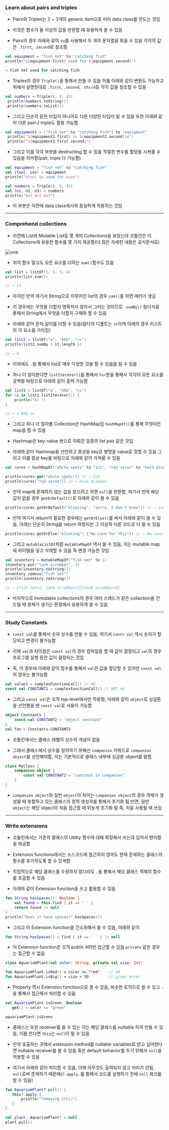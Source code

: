 ### Learn about pairs and triples
- Pairs와 Triples는 2 ~ 3개의 generic item으로 미리 data class를 만드는 것임

- 이것은 함수가 둘 이상의 값을 반환할 때 유용하게 쓸 수 있음

- Pairs의 경우 아래와 같이 `to`를 사용해서 두 개의 문자열을 묶을 수 있음 각각의 값은 `.first`, `.second`로 참조함

```kotlin
val equipment = "fish net" to "catching fish"
println("${equipment.first} used for ${equipment.second}")
```
```kotlin
⇒ fish net used for catching fish
```

- Triples의 경우 `Triple()`을 통해서 만들 수 있음 이를 아래와 같이 변환도 가능하고 위에서 설명한대로 `.first`, `.second`, `.third`등 각각 값을 참조할 수 있음

```kotlin
val numbers = Triple(6, 9, 42)
 println(numbers.toString())
 println(numbers.toList())
```

- 그리고 단순히 같은 타입이 아니어도 다른 다양한 타입이 될 수 있음 또한 아래와 같이 다른 pair나 triple도 활용 가능함

```kotlin
val equipment2 = ("fish net" to "catching fish") to "equipment"
 println("${equipment2.first} is ${equipment2.second}\n")
 println("${equipment2.first.second}")
```

- 그리고 이를 각각 부분을 destructing 할 수 있음 적절한 변수를 할당을 시켜줄 수 있음을 의미함(pair, triple 다 가능함)

```kotlin
val equipment = "fish net" to "catching fish"
val (tool, use) = equipment
println("$tool is used for $use")
```

```kotlin
val numbers = Triple(6, 9, 42)
val (n1, n2, n3) = numbers
println("$n1 $n2 $n3")
```

- 이 부분은 이전에 data class에서와 동일하게 작용하는 것임

------

### Comprehend collections
- 이전에 List와 Mutable List등 몇 개의 Collections을 보았는데 코틀린은 이 Collections에 유용한 함수를 몇 가지 제공함(더 많은 자세한 내용은 공식문서로)

![one](/Kotlin/img/four.png)

- 위의 함수 말고도 모든 요소를 더하는 `sum()`함수도 있음

```kotlin
val list = listOf(1, 5, 3, 4)
println(list.sum())

// ⇒ 13
```

- 하지만 만약 여기서 String으로 이루어진 list의 경우 `sum()`을 하면 에러가 생김

- 이 경우에는 무엇을 더할지 명확하지 않아서 그러는 것이므로 `.sumBy()` 람다식을 통해서 String에서 무엇을 더할지 구체화 할 수 있음

- 아래와 같이 문자 길이를 더할 수 있음(람다의 디폴트는 `it`이며 아래의 경우 리스트의 각 요소를 가리킴)
```kotlin
val list2 = listOf("a", "bbb", "cc")
println(list2.sumBy { it.length })

// ⇒ 6
```

- 이외에도 `.`을 통해서 list로 매우 다양한 것을 할 수 있음을 알 수 있음

- 하나 더 알아본다면 `listIterator()`를 통해서 `for`문을 통해서 각각의 모든 요소를 공백을 바탕으로 아래와 같이 출력 가능함
```kotlin
val list2 = listOf("a", "bbb", "cc")
for (s in list2.listIterator()) {
    println("$s ")
}

// ⇒ a bbb cc
```

- 그리고 하나 더 알아볼 Collection은 HashMap임 `hashMapOf()`를 통해 무엇이든 map을 할 수 있음

- Hashmap은 key-value 쌍으로 이뤄진 일종의 list pair 같은 것임 

- 아래와 같이 Hashmap을 선언하고 증상을 key로 병명을 value로 정할 수 있음 그리고 이를 증상 key를 바탕으로 아래와 같이 가져올 수 있음

```kotlin
val cures = hashMapOf("white spots" to "Ich", "red sores" to "hole disease")
```
```kotlin
println(cures.get("white spots")) // ⇒ Ich
println(cures["red sores"]) // ⇒ hole disease
```

- 만약 map에 존재하지 않는 값을 찾으려고 하면 `null`을 반환함, 여기서 만약 해당 값이 없을 경우 `getOrDefault()`로 아래와 같이 쓸 수 있음
```kotlin
println(cures.getOrDefault("bloating", "sorry, I don't know")) // ⇒ sorry, I don't know
```

- 만약 여기서 return이 필요한 경우에는 `getOrElse()`를 써서 아래와 같이 쓸 수 있음, 아래는 단순히 String을 return 하였지만 그 이상의 다른 코드로 더 쓸 수 있음

```kotlin
println(cures.getOrElse("bloating") {"No cure for this"}) // ⇒ No cure for this
```

- 그리고 `mutableListOf`처럼 `mutableMapOf` 역시 쓸 수 있음, 이는 mutable map에 아이템을 넣고 삭제할 수 있음 즉 변경 가능한 것임

```kotlin
val inventory = mutableMapOf("fish net" to 1)
inventory.put("tank scrubber", 3)
println(inventory.toString())
inventory.remove("fish net")
println(inventory.toString())

// ⇒ {fish net=1, tank scrubber=3}{tank scrubber=3}
```

- 마지막으로 Immutable collections의 경우 여러 스레드가 같은 collection을 건드릴 때 문제가 생기는 환경에서 유용하게 쓸 수 있음

-------

### Study Constants
- `const val`를 통해서 숫자 상수를 만들 수 있음, 여기서 `const val` 역시 숫자가 할당되고 변경이 불가능함

- 이때 `val`과 차이점은 `const val`의 경우 컴파일을 할 때 값이 결정되고 `val`의 경우 프로그램 실행 동안 값이 결정되는 것임

- 즉, 이 경우에 아래와 같이 함수를 통해서 `val`은 값을 할당할 수 있지만 `const val`의 경우는 불가능함

```kotlin
val value1 = complexFunctionCall() // OK
const val CONSTANT1 = complexFunctionCall() // NOT ok
```

- 그리고 `const val`은 오직 top-level에서만 작용함, 아래와 같이 `object`로 싱글톤을 선언했을 땐 `const val`로 사용이 가능함

```kotlin
object Constants {
    const val CONSTANT2 = "object constant"
}
val foo = Constants.CONSTANT2
```

- 코틀린에서는 클래스 레벨의 상수의 개념이 없음

- 그래서 클래스에서 상수를 정의하기 위해선 `companion` 키워드로 `companion object`를 선언해야함, 이는 기본적으로 클래스 내부에 싱글톤 object를 말함

```kotlin
class MyClass {
    companion object {
        const val CONSTANT3 = "constant in companion"
    }
}
```

- `companion object`와 일반 `object`의 차이는 `companion object`의 경우 객체가 생성될 때 포함하고 있는 클래스의 정적 생성자를 통해서 초기화 됨 반면, 일반 `object`는 해당 object의 처음 접근할 때 뒤늦게 초기화 됨 즉, 처음 사용될 때 쓰임

------

### Write extensions
- 코틀린에서는 기존의 클래스의 Utility 함수에 대해 확장해서 쓰는데 있어서 편리함을 제공함

- Extension functions에서는 소스코드에 접근하지 않아도 현재 존재하는 클래스의 함수를 추가하도록 할 수 있게함

- 직접적으로 해당 클래스를 수정하지 않더라도 `.`을 통해서 해당 클래스 객체의 함수를 호출할 수 있음

- 아래와 같이 Extension function을 쓰고 활용할 수 있음

```kotlin
fun String.hasSpaces(): Boolean {
    val found = this.find { it == ' ' }
    return found != null
}
println("Does it have spaces?".hasSpaces())
```

- 그리고 이 Extension function을 간소화해서 쓸 수 있음, 아래와 같이
```kotlin
fun String.hasSpaces() = find { it == ' ' } != null
```

- 이 Extension function은 오직 public API만 접근할 수 있음 `private` 같은 경우는 접근할 수 없음

```kotlin
class AquariumPlant(val color: String, private val size: Int)

fun AquariumPlant.isRed() = color == "red"    // OK
fun AquariumPlant.isBig() = size > 50         // gives error
```

- Property 역시 Extension function으로 쓸 수 있음, 비슷한 로직으로 쓸 수 있고 `.`을 통해서 접근해서 처리할 수 있음

```kotlin
val AquariumPlant.isGreen: Boolean
   get() = color == "green"

aquariumPlant.isGreen
```

- 클래스는 또한 receiver를 쓸 수 있는 이는 해당 클래스를 nullable 하게 만들 수 있음, 이를 쓴다면 `this`는 `null`이 될 수 있음

- 만약 호출하는 곳에서 extension method를 nullable variables로 받고 싶어한다면 nullable receiver를 쓸 수 있음 혹은 default behavior를 두기 위해서 `null`을 적용할 수 있음

- 여기서 아래와 같이 처리할 수 있음, 이때 아무것도 출력되지 않고 처리가 안됨, `null`로써 존재하기 때문에(`?.apply.`를 통해서 코드를 실행하기 전에 `null` 체크를 할 수 있음)

```kotlin
fun AquariumPlant?.pull() {
   this?.apply {
       println("removing $this")
   }
}

val plant: AquariumPlant? = null
plant.pull()
```